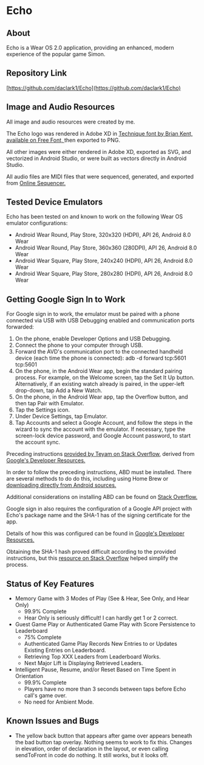 # Echo

## About

Echo is a Wear OS 2.0 application, providing an enhanced, modern experience of the popular game Simon.

## Repository Link

[https://github.com/daclark1/Echo](https://github.com/daclark1/Echo)

## Image and Audio Resources

All image and audio resources were created by me.

The Echo logo was rendered in Adobe XD in [Technique font by Brian Kent, available on Free Font, ](https://www.fontsquirrel.com/fonts/Technique-BRK) then exported to PNG.

All other images were either rendered in Adobe XD, exported as SVG, and vectorized in Android Studio, or were built as vectors directly in Android Studio.

All audio files are MIDI files that were sequenced, generated, and exported from [Online Sequencer.](https://onlinesequencer.net)

## Tested Device Emulators

Echo has been tested on and known to work on the following Wear OS emulator configurations:

- Android Wear Round, Play Store, 320x320 (HDPI), API 26, Android 8.0 Wear
- Android Wear Round, Play Store, 360x360 (280DPI), API 26, Android 8.0 Wear
- Android Wear Square, Play Store, 240x240 (HDPI), API 26, Android 8.0 Wear
- Android Wear Square, Play Store, 280x280 (HDPI), API 26, Android 8.0 Wear

## Getting Google Sign In to Work

For Google sign in to work, the emulator must be paired with a phone connected via USB with USB Debugging enabled and communication ports forwarded:

1. On the phone, enable Developer Options and USB Debugging.
1. Connect the phone to your computer through USB.
1. Forward the AVD's communication port to the connected handheld device (each time the phone is connected):
    adb -d forward tcp:5601 tcp:5601
1. On the phone, in the Android Wear app, begin the standard pairing process. For example, on the Welcome screen, tap the Set It Up button. Alternatively, if an existing watch already is paired, in the upper-left drop-down, tap Add a New Watch.
1. On the phone, in the Android Wear app, tap the Overflow button, and then tap Pair with Emulator.
1. Tap the Settings icon.
1. Under Device Settings, tap Emulator.
1. Tap Accounts and select a Google Account, and follow the steps in the wizard to sync the account with the emulator. If necessary, type the screen-lock device password, and Google Account password, to start the account sync.

Preceding instructions [provided by Teyam on Stack Overflow](https://stackoverflow.com/questions/41637552/how-to-add-a-google-account-in-android-wear-2-0-emulator), derived from [Google's Developer Resources.](https://developer.android.com/wear/preview/downloads.html)

In order to follow the preceding instructions, ABD must be installed.  There are several methods to do do this, including using Home Brew or [downloading directly from Android sources.](https://developer.android.com/studio/releases/platform-tools.html)

Additional considerations on installing ABD can be found on [Stack Overflow.](https://stackoverflow.com/questions/31374085/installing-adb-on-macos)

Google sign in also requires the configuration of a Google API project with Echo's package name and the SHA-1 has of the signing certificate for the app.

Details of how this was configured can be found in [Google's Developer Resources.](https://developers.google.com/identity/sign-in/android/start)

Obtaining the SHA-1 hash proved difficult according to the provided instructions, but this [resource on Stack Overflow](https://stackoverflow.com/questions/15727912/sha-1-fingerprint-of-keystore-certificate) helped simplify the process.

## Status of Key Features

- Memory Game with 3 Modes of Play (See & Hear, See Only, and Hear Only)
    - 99.9% Complete
    - Hear Only is seriously difficult!  I can hardly get 1 or 2 correct.
- Guest Game Play or Authenticated Game Play with Score Persistence to Leaderboard
    - 75% Complete
    - Authenticated Game Play Records New Entries to or Updates Existing Entries on Leaderboard.
    - Retrieving Top XXX Leaders from Leaderboard Works.
    - Next Major Lift is Displaying Retrieved Leaders.
- Intelligent Pause, Resume, and/or Reset Based on Time Spent in Orientation
    - 99.9% Complete
    - Players have no more than 3 seconds between taps before Echo call's game over.
    - No need for Ambient Mode.
    
## Known Issues and Bugs
- The yellow back button that appears after game over appears beneath the bad button tap overlay.  Nothing seems to work to fix this.  Changes in elevation, order of declaration in the layout, or even calling sendToFront in code do nothing.  It still works, but it looks off.